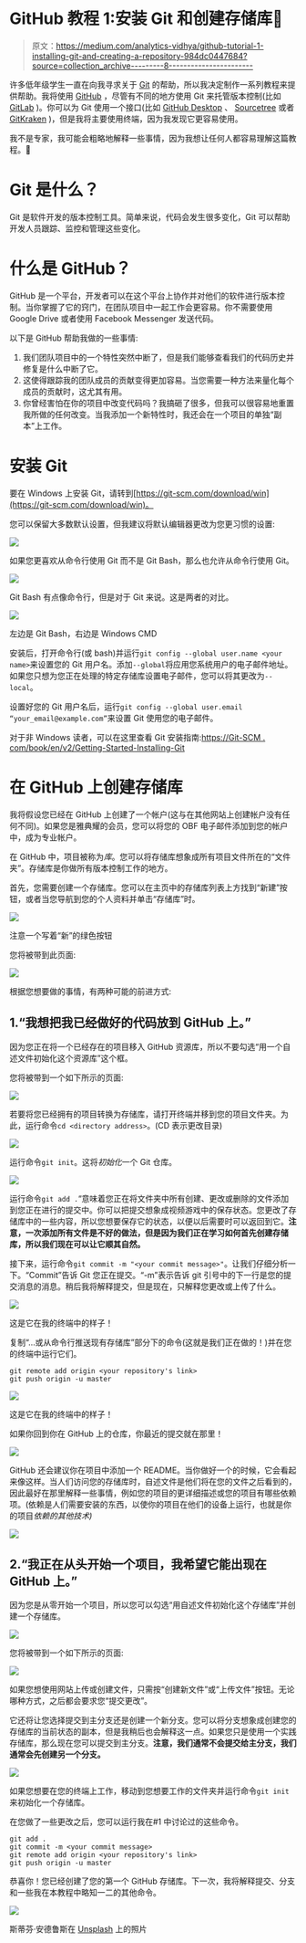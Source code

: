 # GitHub 教程 1:安装 Git 和创建存储库👀

> 原文：<https://medium.com/analytics-vidhya/github-tutorial-1-installing-git-and-creating-a-repository-984dc0447684?source=collection_archive---------8----------------------->

许多低年级学生一直在向我寻求关于 [Git](https://git-scm.com/) 的帮助，所以我决定制作一系列教程来提供帮助。我将使用 [GitHub](https://github.com/) ，尽管有不同的地方使用 Git 来托管版本控制(比如 [GitLab](https://gitlab.com/) )。你可以为 Git 使用一个接口(比如 [GitHub Desktop](https://desktop.github.com/) 、 [Sourcetree](https://www.sourcetreeapp.com/) 或者 [GitKraken](https://www.gitkraken.com/) )，但是我将主要使用终端，因为我发现它更容易使用。

我不是专家，我可能会粗略地解释一些事情，因为我想让任何人都容易理解这篇教程。🤠

# Git 是什么？

Git 是软件开发的版本控制工具。简单来说，代码会发生很多变化，Git 可以帮助开发人员跟踪、监控和管理这些变化。

# 什么是 GitHub？

GitHub 是一个平台，开发者可以在这个平台上协作并对他们的软件进行版本控制。当你掌握了它的窍门，在团队项目中一起工作会更容易。你不需要使用 Google Drive 或者使用 Facebook Messenger 发送代码。

以下是 GitHub 帮助我做的一些事情:

1.  我们团队项目中的一个特性突然中断了，但是我们能够查看我们的代码历史并修复是什么中断了它。
2.  这使得跟踪我的团队成员的贡献变得更加容易。当您需要一种方法来量化每个成员的贡献时，这尤其有用。
3.  你曾经害怕在你的项目中改变代码吗？我搞砸了很多，但我可以很容易地重置我所做的任何改变。当我添加一个新特性时，我还会在一个项目的单独“副本”上工作。

# 安装 Git

要在 Windows 上安装 Git，请转到[https://git-scm.com/download/win](https://git-scm.com/download/win)。

您可以保留大多数默认设置，但我建议将默认编辑器更改为您更习惯的设置:

![](img/8a0f682094a325f36542d9e091cc8d6d.png)

如果您更喜欢从命令行使用 Git 而不是 Git Bash，那么也允许从命令行使用 Git。

![](img/bd2313e52bcb9a5d58299bda8ea3322d.png)

Git Bash 有点像命令行，但是对于 Git 来说。这是两者的对比。

![](img/6e246efe636a7d1fc3cf45940dd76ae0.png)

左边是 Git Bash，右边是 Windows CMD

安装后，打开命令行(或 bash)并运行`git config --global user.name <your name>`来设置您的 Git 用户名。添加`--global`将应用您系统用户的电子邮件地址。如果您只想为您正在处理的特定存储库设置电子邮件，您可以将其更改为`--local`。

设置好您的 Git 用户名后，运行`git config --global user.email “your_email@example.com”`来设置 Git 使用您的电子邮件。

对于非 Windows 读者，可以在这里查看 Git 安装指南:[https://Git-SCM . com/book/en/v2/Getting-Started-Installing-Git](https://git-scm.com/book/en/v2/Getting-Started-Installing-Git)

# 在 GitHub 上创建存储库

我将假设您已经在 GitHub 上创建了一个帐户(这与在其他网站上创建帐户没有任何不同)。如果您是雅典耀的会员，您可以将您的 OBF 电子邮件添加到您的帐户中，成为专业帐户。

在 GitHub 中，项目被称为*库*。您可以将存储库想象成所有项目文件所在的“文件夹”。存储库是你做所有版本控制工作的地方。

首先，您需要创建一个存储库。您可以在主页中的存储库列表上方找到“新建”按钮，或者当您导航到您的个人资料并单击“存储库”时。

![](img/e01c30dcbeb71ccdf2777a84c1bb5ba1.png)

注意一个写着“新”的绿色按钮

您将被带到此页面:

![](img/046cab9faa72ff57c810a962f84c9657.png)

根据您想要做的事情，有两种可能的前进方式:

## 1.“我想把我已经做好的代码放到 GitHub 上。”

因为您正在将一个已经存在的项目移入 GitHub 资源库，所以不要勾选“用一个自述文件初始化这个资源库”这个框。

您将被带到一个如下所示的页面:

![](img/eaca40fd60155b0c064a4f8812052028.png)

若要将您已经拥有的项目转换为存储库，请打开终端并移到您的项目文件夹。为此，运行命令`cd <directory address>`。(CD 表示更改目录)

![](img/78ae97fdf2dd9b767a306af5f6c57ccf.png)

运行命令`git init`。这将*初始化*一个 Git 仓库。

![](img/5c0f00937b00c17fc6debac1950d7299.png)

运行命令`git add .`“意味着您正在将文件夹中所有创建、更改或删除的文件添加到您正在进行的提交中。你可以把提交想象成视频游戏中的保存状态。您更改了存储库中的一些内容，所以您想要保存它的状态，以便以后需要时可以返回到它。**注意，一次添加所有文件是不好的做法，但是因为我们正在学习如何首先创建存储库，所以我们现在可以让它顺其自然。**

接下来，运行命令`git commit -m "<your commit message>"`。让我们仔细分析一下。“Commit”告诉 Git 您正在提交。“-m”表示告诉 git 引号中的下一行是您的提交消息的消息。稍后我将解释提交，但是现在，只解释您更改或上传了什么。

![](img/f96a31fca3b1a76bfb22f3ffebba45c3.png)

这是它在我的终端中的样子！

复制“…或从命令行推送现有存储库”部分下的命令(这就是我们正在做的！)并在您的终端中运行它们。

```
git remote add origin <your repository's link>
git push origin -u master
```

![](img/0abf234292a27074f07ec7524b10a892.png)

这是它在我的终端中的样子！

如果你回到你在 GitHub 上的仓库，你最近的提交就在那里！

![](img/222fc9f81fd0c6b7034238eaf479d46a.png)

GitHub 还会建议你在项目中添加一个 README。当你做好一个的时候，它会看起来像这样。当人们访问您的存储库时，自述文件是他们将在您的文件之后看到的，因此最好在那里解释一些事情，例如您的项目的更详细描述或您的项目有哪些依赖项。(依赖是人们需要安装的东西，以使你的项目在他们的设备上运行，也就是你的项目*依赖的其他技术)*

![](img/2dd9dfdb3b66d26dcbeb0f0f2489dc6e.png)

## 2.“我正在从头开始一个项目，我希望它能出现在 GitHub 上。”

因为您是从零开始一个项目，所以您可以勾选“用自述文件初始化这个存储库”并创建一个存储库。

![](img/21c595ef4d8a9a331ed4fefcd4974391.png)

您将被带到一个如下所示的页面:

![](img/b386f98b8d3b25f0da0c7aa02e577a38.png)

如果您想使用网站上传或创建文件，只需按“创建新文件”或“上传文件”按钮。无论哪种方式，之后都会要求您“提交更改”。

它还将让您选择提交到主分支还是创建一个新分支。您可以将分支想象成创建您的存储库的当前状态的副本，但是我稍后也会解释这一点。如果您只是使用一个实践存储库，那么现在您可以提交到主分支。**注意，我们通常不会提交给主分支，我们通常会先创建另一个分支。**

![](img/2a6eee0f1e8fc8079a38e8d32c4759ff.png)

如果您想要在您的终端上工作，移动到您想要工作的文件夹并运行命令`git init`来初始化一个存储库。

在您做了一些更改之后，您可以运行我在#1 中讨论过的这些命令。

```
git add .
git commit -m <your commit message>
git remote add origin <your repository's link>
git push origin -u master
```

恭喜你！您已经创建了您的第一个 GitHub 存储库。下一次，我将解释提交、分支和一些我在本教程中略知一二的其他命令。

![](img/e815b165c9771fa3f004ab728ee13284.png)

斯蒂芬·安德鲁斯在 [Unsplash](https://unsplash.com?utm_source=medium&utm_medium=referral) 上的照片